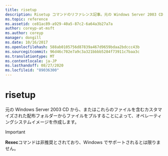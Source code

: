 ```yaml
---
title: risetup
description: Risetup コマンドのリファレンス記事。元の Windows Server 2003 CD から、またはこれらのファイルを含むカスタマイズされた配布フォルダーからファイルをプルすることによって、オペレーティングシステムイメージを作成します。
ms.topic: reference
ms.assetid: ce81ac89-a929-40a5-87c2-6a64a3b27a7a
author: coreyp-at-msft
ms.author: coreyp
manager: dongill
ms.date: 10/16/2017
ms.openlocfilehash: 588ab0105756d87839a467d9659bdaa2bdccc43b
ms.sourcegitcommit: 96d46c702e7a9c3a321bbbb5284f73911c7baa3c
ms.translationtype: MT
ms.contentlocale: ja-JP
ms.lasthandoff: 08/27/2020
ms.locfileid: "89036300"
---
```

# <a name="risetup"></a>risetup

元の Windows Server 2003 CD から、またはこれらのファイルを含むカスタマイズされた配布フォルダーからファイルをプルすることによって、オペレーティングシステムイメージを作成します。

> [!IMPORTANT]
> **Rexec**コマンドは非推奨とされており、Windows でサポートされるとは限りません。
